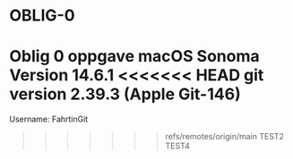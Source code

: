 # OBLIG-0
Oblig 0 oppgave
macOS Sonoma Version 14.6.1
<<<<<<< HEAD
git version 2.39.3 (Apple Git-146) 
=======
Username: FahrtinGit
>>>>>>> refs/remotes/origin/main
TEST2
TEST4